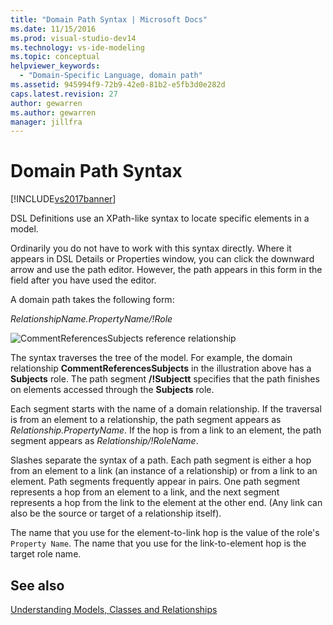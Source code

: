 ```yaml
---
title: "Domain Path Syntax | Microsoft Docs"
ms.date: 11/15/2016
ms.prod: visual-studio-dev14
ms.technology: vs-ide-modeling
ms.topic: conceptual
helpviewer_keywords: 
  - "Domain-Specific Language, domain path"
ms.assetid: 945994f9-72b9-42e0-81b2-e5fb3d0e282d
caps.latest.revision: 27
author: gewarren
ms.author: gewarren
manager: jillfra
---
```

# Domain Path Syntax
[!INCLUDE[vs2017banner](../includes/vs2017banner.md)]

DSL Definitions use an XPath-like syntax to locate specific elements in a model.  
  
 Ordinarily you do not have to work with this syntax directly. Where it appears in DSL Details or Properties window, you can click the downward arrow and use the path editor. However, the path appears in this form in the field after you have used the editor.  
  
 A domain path takes the following form:  
  
 *RelationshipName.PropertyName/!Role*  
  
 ![CommentReferencesSubjects reference relationship](../modeling/media/dsl-reference.png "dsl_reference")  
  
 The syntax traverses the tree of the model. For example, the domain relationship **CommentReferencesSubjects** in the illustration above has a **Subjects** role. The path segment **/!Subjectt** specifies that the path finishes on elements accessed through the **Subjects** role.  
  
 Each segment starts with the name of a domain relationship. If the traversal is from an element to a relationship, the path segment appears as *Relationship.PropertyName*. If the hop is from a link to an element, the path segment appears as *Relationship/!RoleName*.  
  
 Slashes separate the syntax of a path. Each path segment is either a hop from an element to a link (an instance of a relationship) or from a link to an element. Path segments frequently appear in pairs. One path segment represents a hop from an element to a link, and the next segment represents a hop from the link to the element at the other end. (Any link can also be the source or target of a relationship itself).  
  
 The name that you use for the element-to-link hop is the value of the role's `Property Name`. The name that you use for the link-to-element hop is the target role name.  
  
## See also  
 [Understanding Models, Classes and Relationships](../modeling/understanding-models-classes-and-relationships.md)

